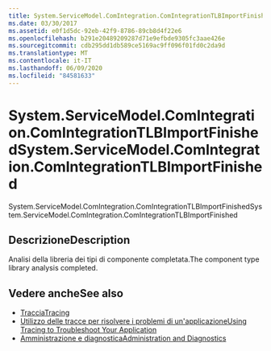 ```yaml
---
title: System.ServiceModel.ComIntegration.ComIntegrationTLBImportFinished
ms.date: 03/30/2017
ms.assetid: e0f1d5dc-92eb-42f9-8786-89cb8d4f22e6
ms.openlocfilehash: b291e20489209287d71e9efbde9305fc3aae426e
ms.sourcegitcommit: cdb295dd1db589ce5169ac9ff096f01fd0c2da9d
ms.translationtype: MT
ms.contentlocale: it-IT
ms.lasthandoff: 06/09/2020
ms.locfileid: "84581633"
---
```

# <a name="systemservicemodelcomintegrationcomintegrationtlbimportfinished"></a><span data-ttu-id="23bf0-102">System.ServiceModel.ComIntegration.ComIntegrationTLBImportFinished</span><span class="sxs-lookup"><span data-stu-id="23bf0-102">System.ServiceModel.ComIntegration.ComIntegrationTLBImportFinished</span></span>
<span data-ttu-id="23bf0-103">System.ServiceModel.ComIntegration.ComIntegrationTLBImportFinished</span><span class="sxs-lookup"><span data-stu-id="23bf0-103">System.ServiceModel.ComIntegration.ComIntegrationTLBImportFinished</span></span>  
  
## <a name="description"></a><span data-ttu-id="23bf0-104">Descrizione</span><span class="sxs-lookup"><span data-stu-id="23bf0-104">Description</span></span>  
 <span data-ttu-id="23bf0-105">Analisi della libreria dei tipi di componente completata.</span><span class="sxs-lookup"><span data-stu-id="23bf0-105">The component type library analysis completed.</span></span>  
  
## <a name="see-also"></a><span data-ttu-id="23bf0-106">Vedere anche</span><span class="sxs-lookup"><span data-stu-id="23bf0-106">See also</span></span>

- [<span data-ttu-id="23bf0-107">Traccia</span><span class="sxs-lookup"><span data-stu-id="23bf0-107">Tracing</span></span>](index.md)
- [<span data-ttu-id="23bf0-108">Utilizzo delle tracce per risolvere i problemi di un'applicazione</span><span class="sxs-lookup"><span data-stu-id="23bf0-108">Using Tracing to Troubleshoot Your Application</span></span>](using-tracing-to-troubleshoot-your-application.md)
- [<span data-ttu-id="23bf0-109">Amministrazione e diagnostica</span><span class="sxs-lookup"><span data-stu-id="23bf0-109">Administration and Diagnostics</span></span>](../index.md)

